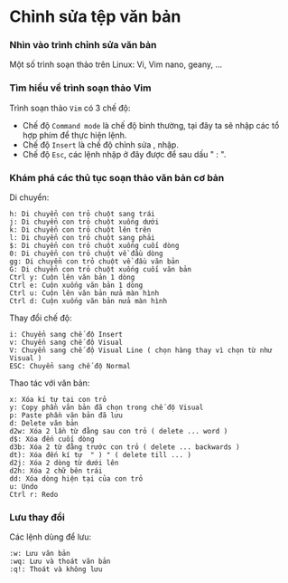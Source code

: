 # Chỉnh sửa tệp văn bản
### Nhìn vào trình chỉnh sửa văn bản
Một số trình soạn thảo trên Linux: Vi, Vim nano, geany, ...
### Tìm hiểu về trình soạn thảo Vim
Trình soạn thảo `Vim` có 3 chế độ:
- Chế độ `Command mode` là chế độ bình thường, tại đây ta sẽ nhập các tổ hợp phím để thực hiện lệnh.
- Chế độ `Insert` là chế độ chỉnh sửa , nhập.
- Chế độ `Esc`, các lệnh nhập ở đây được để sau dấu " : ".
### Khám phá các thủ tục soạn thảo văn bản cơ bản
Di chuyển: 
```
h: Di chuyển con trỏ chuột sang trái
j: Di chuyển con trỏ chuột xuống dưới
k: Di chuyển con trỏ chuột lên trên
l: Di chuyển con trỏ chuột sang phải
$: Di chuyển con trỏ chuột xuống cuối dòng
0: Di chuyển con trỏ chuột về đầu dòng 
gg: Di chuyển con trỏ chuột về đầu văn bản
G: Di chuyển con trỏ chuột xuống cuối văn bản
Ctrl y: Cuộn lên văn bản 1 dòng
Ctrl e: Cuộn xuống văn bản 1 dòng
Ctrl u: Cuộn lên văn bản nửa màn hình
Ctrl d: Cuộn xuống văn bản nửa màn hình
```

Thay đổi chế độ:
```
i: Chuyển sang chế độ Insert
v: Chuyển sang chế độ Visual
V: Chuyển sang chế độ Visual Line ( chọn hàng thay vì chọn từ như Visual )
ESC: Chuyển sang chế độ Normal
```

Thao tác với văn bản:
```
x: Xóa kí tự tại con trỏ
y: Copy phần văn bản đã chọn trong chế độ Visual
p: Paste phần văn bản đã lưu
d: Delete văn bản
d2w: Xóa 2 lần từ đằng sau con trỏ ( delete ... word )
d$: Xóa đến cuối dòng
d3b: Xóa 2 từ đằng trước con trỏ ( delete ... backwards )
dt): Xóa đến kí tự  " ) " ( delete till ... )
d2j: Xóa 2 dòng từ dưới lên 
d2h: Xóa 2 chữ bên trái
dd: Xóa dòng hiện tại của con trỏ
u: Undo
Ctrl r: Redo
```

### Lưu thay đổi
Các lệnh dùng để lưu:
```
:w: Lưu văn bản
:wq: Lưu và thoát văn bản
:q!: Thoát và không lưu
```

